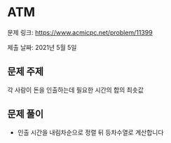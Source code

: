 # ATM
문제 링크: https://www.acmicpc.net/problem/11399

제출 날짜: 2021년 5월 5일

## 문제 주제
각 사람이 돈을 인출하는데 필요한 시간의 합의 최솟값

## 문제 풀이
+ 인출 시간을 내림차순으로 정렬 뒤 등차수열로 계산합니다
